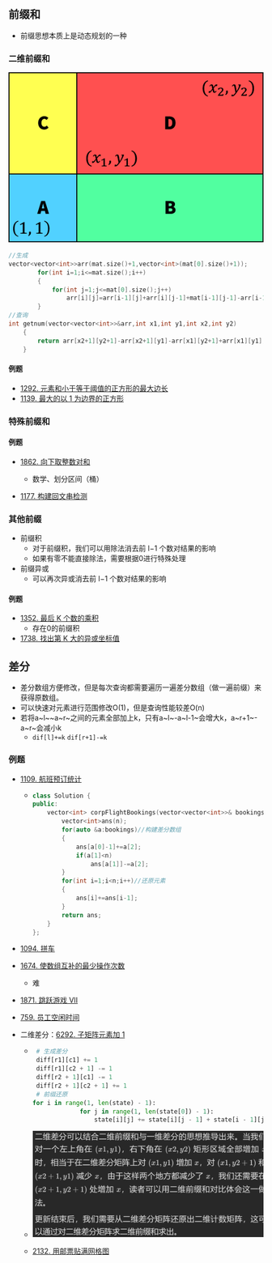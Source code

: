 ## 前缀和

- 前缀思想本质上是动态规划的一种

### 二维前缀和

![](../media/arr2.png)

```c++
//生成
vector<vector<int>>arr(mat.size()+1,vector<int>(mat[0].size()+1));
        for(int i=1;i<=mat.size();i++)
        {
            for(int j=1;j<=mat[0].size();j++)
                arr[i][j]=arr[i-1][j]+arr[i][j-1]+mat[i-1][j-1]-arr[i-1][j-1];
        }
//查询
int getnum(vector<vector<int>>&arr,int x1,int y1,int x2,int y2)
    {
        return arr[x2+1][y2+1]-arr[x2+1][y1]-arr[x1][y2+1]+arr[x1][y1];
    }
```



#### 例题

- [1292. 元素和小于等于阈值的正方形的最大边长](https://leetcode.cn/problems/maximum-side-length-of-a-square-with-sum-less-than-or-equal-to-threshold/)
- [1139. 最大的以 1 为边界的正方形](https://leetcode.cn/problems/largest-1-bordered-square/)

### 特殊前缀和

####  例题

- [1862. 向下取整数对和](https://leetcode.cn/problems/sum-of-floored-pairs/)
  - 数学、划分区间（桶）

- [1177. 构建回文串检测](https://leetcode.cn/problems/can-make-palindrome-from-substring/)

###  其他前缀

- 前缀积
  - 对于前缀积，我们可以用除法消去前 l−1 个数对结果的影响
  - 如果有零不能直接除法，需要根据0进行特殊处理
- 前缀异或
  - 可以再次异或消去前 l−1 个数对结果的影响

#### 例题

- [1352. 最后 K 个数的乘积](https://leetcode.cn/problems/product-of-the-last-k-numbers/)
  - 存在0的前缀积
- [1738. 找出第 K 大的异或坐标值 ](https://leetcode.cn/problems/find-kth-largest-xor-coordinate-value/)

## 差分

- 差分数组方便修改，但是每次查询都需要遍历一遍差分数组（做一遍前缀）来获得原数组。
- 可以快速对元素进行范围修改O(1)，但是查询性能较差O(n)
- 若将a~l~\~a~r~之间的元素全部加上k，只有a~l~-a~l-1~会增大k，a~r+1~-a~r~会减小k
  - `dif[l]+=k` `dif[r+1]-=k`

### 例题

- [1109. 航班预订统计](https://leetcode.cn/problems/corporate-flight-bookings/)

  - ```c++
    class Solution {
    public:
        vector<int> corpFlightBookings(vector<vector<int>>& bookings, int n) {
            vector<int>ans(n);
            for(auto &a:bookings)//构建差分数组
            {
                ans[a[0]-1]+=a[2];
                if(a[1]<n)
                    ans[a[1]]-=a[2];
            }
            for(int i=1;i<n;i++)//还原元素
            {
                ans[i]+=ans[i-1];
            }
            return ans;
        }
    };
    ```

- [1094. 拼车](https://leetcode.cn/problems/car-pooling/)

- [1674. 使数组互补的最少操作次数](https://leetcode.cn/problems/minimum-moves-to-make-array-complementary/)

  - 难

- [1871. 跳跃游戏 VII ](https://leetcode.cn/problems/jump-game-vii/)

- [759. 员工空闲时间](https://leetcode.cn/problems/employee-free-time/?envType=study-plan&id=shu-ju-jie-gou-jin-jie&plan=data-structures&plan_progress=chpajx1)

- 二维差分：[6292. 子矩阵元素加 1](https://leetcode.cn/problems/increment-submatrices-by-one/)

  - ```python
     # 生成差分
     diff[r1][c1] += 1
     diff[r1][c2 + 1] -= 1
     diff[r2 + 1][c1] -= 1
     diff[r2 + 1][c2 + 1] += 1
     # 前缀还原
    for i in range(1, len(state) - 1):
                 for j in range(1, len(state[0]) - 1):
                     state[i][j] += state[i][j - 1] + state[i - 1][j] - state[i - 1][j - 1]
    ```
    
  - ![image-20230115135912562](../media/image-20230115135912562.png)
  
  - [2132. 用邮票贴满网格图](https://leetcode.cn/problems/stamping-the-grid/)
